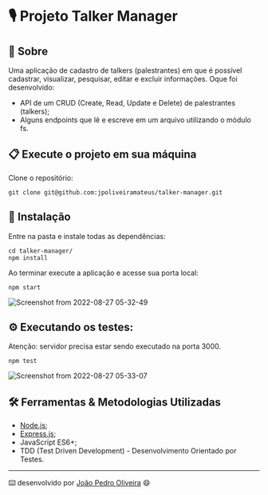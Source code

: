 # 🎙️ Projeto Talker Manager

## 📄 Sobre

Uma aplicação de cadastro de talkers (palestrantes) em que é possível cadastrar, visualizar, pesquisar, editar e excluir informações. Oque foi desenvolvido:

- API de um CRUD (Create, Read, Update e Delete) de palestrantes (talkers);
- Alguns endpoints que lê e escreve em um arquivo utilizando o módulo fs.

## 📋 Execute o projeto em sua máquina

Clone o repositório:

```
git clone git@github.com:jpoliveiramateus/talker-manager.git
```

## 🔧 Instalação

Entre na pasta e instale todas as dependências:

```
cd talker-manager/
npm install
```

Ao terminar execute a aplicação e acesse sua porta local:

```
npm start
```

![Screenshot from 2022-08-27 05-32-49](https://user-images.githubusercontent.com/99822908/187022440-b22457ee-9d8e-4d78-9ff0-6b1b36f350a5.png)

## ⚙️ Executando os testes:

Atenção: servidor precisa estar sendo executado na porta 3000.

```
npm test
```

![Screenshot from 2022-08-27 05-33-07](https://user-images.githubusercontent.com/99822908/187022377-5f5bc2fc-ba41-4723-8a2d-3a2898efb607.png)

## 🛠️ Ferramentas & Metodologias Utilizadas

- [Node.js](https://nodejs.org/en/);
- [Express.js](https://expressjs.com/);
- JavaScript ES6+;
- TDD (Test Driven Development) - Desenvolvimento Orientado por Testes.

---
⌨️ desenvolvido por [João Pedro Oliveira](https://www.linkedin.com/in/jpoliveira7/) 😄
